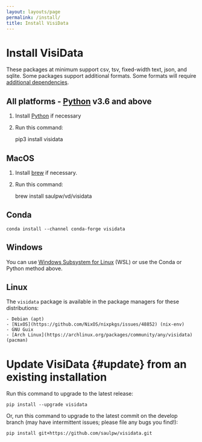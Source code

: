 ```yaml
---
layout: layouts/page
permalink: /install/
title: Install VisiData
---
```


# Install VisiData

These packages at minimum support csv, tsv, fixed-width text, json, and sqlite.
Some packages support additional formats.
Some formats will require [additional dependencies](/docs/formats/).

## All platforms - [Python](https://www.python.org/downloads/) v3.6 and above

1. Install [Python](https://www.python.org/downloads/) if necessary

2. Run this command:

    pip3 install visidata


## MacOS

1. Install [brew](https://brew.sh) if necessary.

2. Run this command:

    brew install saulpw/vd/visidata

## Conda

    conda install --channel conda-forge visidata

## Windows

<!-- [Download Windows 64-bit .exe](/install/VisiData-v2.4.exe) (8MB)

Put this file on your desktop, and drop a .csv (or any other supported file format) onto it.

If you use VisiData a lot, you may want to buy [VisiData Max]() which can load Excel (xls) spreadsheets and Google Sheets and many other formats. -->

You can use [Windows Subsystem for Linux](https://docs.microsoft.com/en-us/windows/wsl/) (WSL) or use the Conda or Python method above.

## Linux

The `visidata` package is available in the package managers for these distributions:

    - Debian (apt)
    - [NixOS](https://github.com/NixOS/nixpkgs/issues/48852) (nix-env)
    - GNU Guix
    - [Arch Linux](https://archlinux.org/packages/community/any/visidata) (pacman)


# Update VisiData {#update} from an existing installation

Run this command to upgrade to the latest release:

    pip install --upgrade visidata

Or, run this command to upgrade to the latest commit on the develop branch (may have intermittent issues; please file any bugs you find!):

    pip install git+https://github.com/saulpw/visidata.git
